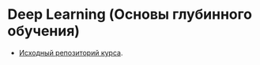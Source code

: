 # Deep Learning (Основы глубинного обучения)

* [Исходный репозиторий курса](https://github.com/hse-ds/iad-deep-learning).

